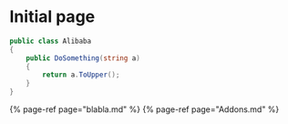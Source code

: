 # Initial page

```csharp
public class Alibaba 
{
    public DoSomething(string a)
    {
        return a.ToUpper();
    }
}

```

{% page-ref page="blabla.md" %}
{% page-ref page="Addons.md" %}





